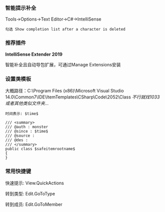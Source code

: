 
### 智能提示补全 ###

 Tools->Options->Text Editor->C#->IntelliSense 

	勾选 Show completion list after a character is deleted

### 推荐插件 ###

 **IntelliSense Extender 2019** 

  智能补全且自动导包扩展，可通过Manage Extensions安装

### 设置类模板 ###

大概路径：C:\Program Files (x86)\Microsoft Visual Studio 14.0\Common7\IDE\ItemTemplates\CSharp\Code\2052\Class
*不行就找1033 或者其他类似文件夹...*

	时间表示: $time$

    /// <summary>
    /// @auth : monster
    /// @since : $time$
    /// @source : 
    /// @des : 
    /// </summary>
    public class $safeitemrootname$
    {
    }

### 常用快捷键 ###

快速提示:	View.QuickActions

转到类型:	Edit.GoToType

转到成员:	Edit.GoToMember